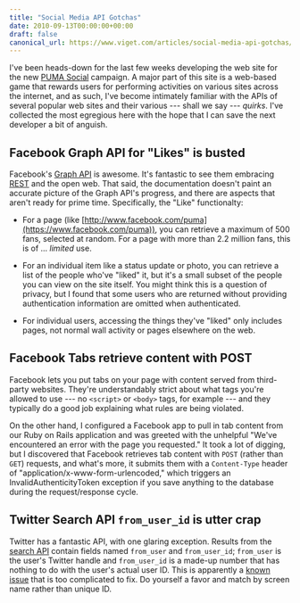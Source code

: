 ```yaml
---
title: "Social Media API Gotchas"
date: 2010-09-13T00:00:00+00:00
draft: false
canonical_url: https://www.viget.com/articles/social-media-api-gotchas/
---
```


I've been heads-down for the last few weeks developing the web site for
the new [PUMA Social](http://www.puma.com/social) campaign. A major part
of this site is a web-based game that rewards users for performing
activities on various sites across the internet, and as such, I've
become intimately familiar with the APIs of several popular web sites
and their various --- shall we say --- *quirks*. I've collected the most
egregious here with the hope that I can save the next developer a bit of
anguish.

## Facebook Graph API for "Likes" is busted

Facebook's [Graph API](https://developers.facebook.com/docs/api) is
awesome. It's fantastic to see them embracing
[REST](https://en.wikipedia.org/wiki/Representational_State_Transfer)
and the open web. That said, the documentation doesn't paint an accurate
picture of the Graph API's progress, and there are aspects that aren't
ready for prime time. Specifically, the "Like" functionalty:

-   For a page (like
    [http://www.facebook.com/puma](https://www.facebook.com/puma)), you
    can retrieve a maximum of 500 fans, selected at random. For a page
    with more than 2.2 million fans, this is of ... *limited* use.

-   For an individual item like a status update or photo, you can
    retrieve a list of the people who've "liked" it, but it's a small
    subset of the people you can view on the site itself. You might
    think this is a question of privacy, but I found that some users who
    are returned without providing authentication information are
    omitted when authenticated.

-   For individual users, accessing the things they've "liked" only
    includes pages, not normal wall activity or pages elsewhere on the
    web.

## Facebook Tabs retrieve content with POST

Facebook lets you put tabs on your page with content served from
third-party websites. They're understandably strict about what tags
you're allowed to use --- no `<script>` or `<body>` tags, for example
--- and they typically do a good job explaining what rules are being
violated.

On the other hand, I configured a Facebook app to pull in tab content
from our Ruby on Rails application and was greeted with the unhelpful
"We've encountered an error with the page you requested." It took a lot
of digging, but I discovered that Facebook retrieves tab content with
`POST` (rather than `GET`) requests, and what's more, it submits them
with a `Content-Type` header of "application/x-www-form-urlencoded,"
which triggers an InvalidAuthenticityToken exception if you save
anything to the database during the request/response cycle.

## Twitter Search API `from_user_id` is utter crap

Twitter has a fantastic API, with one glaring exception. Results from
the [search
API](http://apiwiki.twitter.com/Twitter-Search-API-Method:-search)
contain fields named `from_user` and `from_user_id`; `from_user` is the
user's Twitter handle and `from_user_id` is a made-up number that has
nothing to do with the user's actual user ID. This is apparently a
[known
issue](https://code.google.com/p/twitter-api/issues/detail?id=214) that
is too complicated to fix. Do yourself a favor and match by screen name
rather than unique ID.
